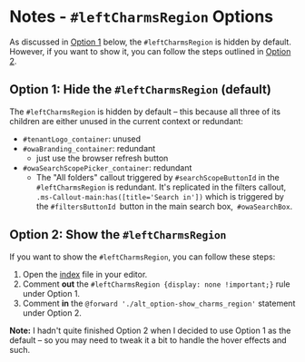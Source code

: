 # Notes - `#leftCharmsRegion` Options

As discussed in [Option 1](#option-1-hide-the-leftcharmsregion-default) below, the `#leftCharmsRegion` is hidden by default. However, if you want to show it, you can follow the steps outlined in [Option 2](#option-2-show-the-leftcharmsregion).

## Option 1: Hide the `#leftCharmsRegion` (default)

The `#leftCharmsRegion` is hidden by default &ndash; this because all three of its children are either unused in the current context or redundant:

- `#tenantLogo_container`: unused
- `#owaBranding_container`: redundant
  - just use the browser refresh button
- `#owaSearchScopePicker_container`: redundant
  - The "All folders" callout triggered by `#searchScopeButtonId` in the `#leftCharmsRegion` is redundant. It's replicated in the filters callout,` .ms-Callout-main:has([title='Search in'])` which is triggered by the `#filtersButtonId `button in the main search box,` #owaSearchBox`.

## Option 2: Show the `#leftCharmsRegion`

If you want to show the `#leftCharmsRegion`, you can follow these steps:

1. Open the [index](./_index.scss) file in your editor.
1. Comment **out** the `#leftCharmsRegion {display: none !important;}` rule under Option 1.
1. Comment **in** the `@forward './alt_option-show_charms_region'` statement under Option 2.

**Note:** I hadn't quite finished Option 2 when I decided to use Option 1 as the default &ndash; so you may need to tweak it a bit to handle the hover effects and such.

